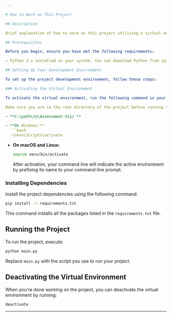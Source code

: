 ```yaml
---

# How to Work on This Project

## Description

Brief explanation of how to work on this project utilizing a virtual environment.

## Prerequisites

Before you begin, ensure you have met the following requirements:

- Python 3.x installed on your system. You can download Python from [python.org](https://www.python.org/downloads/).

## Setting Up Your Development Environment

To set up the project development environment, follow these steps:

### Activating the Virtual Environment

To activate the virtual environment, run the following command in your terminal:

Make sure you are in the root directory of the project before running the following commands. 

- **C:\path\to\Assessment-Viz/ **

- **On Windows:**
  ```bash
  .\venv\Scripts\activate
  ```
- **On macOS and Linux:**
  ```bash
  source venv/bin/activate
  ```
  After activation, your command line will indicate the active environment by prefixing its name to your command line prompt.

### Installing Dependencies

Install the project dependencies using the following command:

```bash
pip install -r requirements.txt
```

This command installs all the packages listed in the `requirements.txt` file.

## Running the Project

To run the project, execute:

```bash
python main.py
```

Replace `main.py` with the script you use to run your project.

## Deactivating the Virtual Environment

When you're done working on the project, you can deactivate the virtual environment by running:

```bash
deactivate
```

---
```

